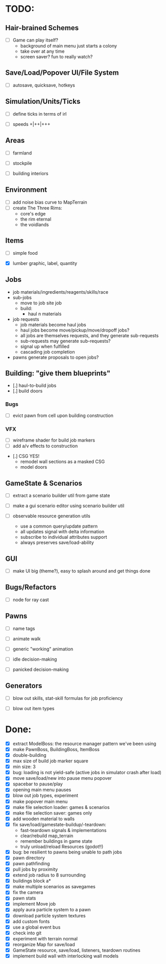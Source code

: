 # TODO:

## Hair-brained Schemes
- [ ] Game can play itself?
  - background of main menu just starts a colony
  - take over at any time
  - screen saver? fun to really watch?


## Save/Load/Popover UI/File System
- [ ] autosave, quicksave, hotkeys


## Simulation/Units/Ticks
- [ ] define ticks in terms of irl
- [ ] speeds +|++|+++


## Areas
- [ ] farmland
- [ ] stockpile
- [ ] building interiors


## Environment
- [ ] add noise bias curve to MapTerrain
- [ ] create The Three Rims:
  - core's edge
  - the rim eternal
  - the voidlands


## Items
- [ ] simple food
- [x] lumber graphic, label, quantity


## Jobs
- job materials/ingredients/reagents/skills/race
- sub-jobs
  - move to job site job
  - build:
    - haul n materials
- job requests
  - job materials become haul jobs
  - haul jobs become move/pickup/move/dropoff jobs?
  - all jobs are themselves requests, and they generate sub-requests
  - sub-requests may generate sub-requests?
  - signal up when fulfilled
  - cascading job completion
- pawns generate proposals to open jobs?

## Building: "give them blueprints"
- [.] haul-to-build jobs
- [.] build doors
### Bugs
  - [ ] evict pawn from cell upon building construction
### VFX
  - [ ] wireframe shader for build job markers
  - [ ] add a/v effects to construction
  - [.] CSG YES!
    - remodel wall sections as a masked CSG
    - model doors


## GameState & Scenarios
- [ ] extract a scenario builder util from game state
- [ ] make a gui scenario editor using scenario builder util

- [ ] observable resource generation utils
  - use a common query/update pattern
  - all updates signal with delta information
  - subscribe to individual attributes support
  - always preserves save/load-ability


## GUI
- [ ] make UI big (theme?), easy to splash around and get things done


## Bugs/Refactors
- [ ] node for ray cast


## Pawns
- [ ] name tags
- [ ] animate walk
- [ ] generic "working" animation
- [ ] idle decision-making
- [ ] panicked decision-making


## Generators
- [ ] blow out skills, stat-skill formulas for job proficiency
- [ ] blow out item types


# Done:
- [x] extract ModelBoss: the resource manager pattern we've been using
- [x] make PawnBoss, BuildingBoss, ItemBoss
- [x] double-building
- [x] max size of build job marker square
- [x] min size: 3
- [x] bug: loading is not yield-safe (active jobs in simulator crash after load)
- [x] move save/load/new into pause menu popover
- [x] spacebar to pause/play
- [x] opening main menu pauses
- [x] blow out job types, experiment
- [x] make popover main menu
- [x] make file selection loader: games & scenarios
- [x] make file selection saver: games only
- [x] add wooden material to walls
- [x] fix save/load/gamestate-buildup/-teardown:
  - fast-teardown signals & implementations
  - clear/rebuild map_terrain
  - remember buildings in game state
  - truly unload/reload Resources (godot!!)
- [x] bug: be resilient to pawns being unable to path jobs
- [x] pawn directory
- [x] pawn pathfinding
- [x] pull jobs by proximity
- [x] extend job radius to 8 surrounding
- [x] buildings block a*
- [x] make multiple scenarios as savegames
- [x] fix the camera
- [x] pawn stats
- [x] implement Move job
- [x] apply aura particle system to a pawn
- [x] download particle system textures
- [x] add custom fonts
- [x] use a global event bus
- [x] check into git
- [x] experiment with terrain normal
- [x] reorganize Map for save/load
- [x] GameState resource, save/load, listeners, teardown routines
- [x] implement build wall with interlocking wall models

